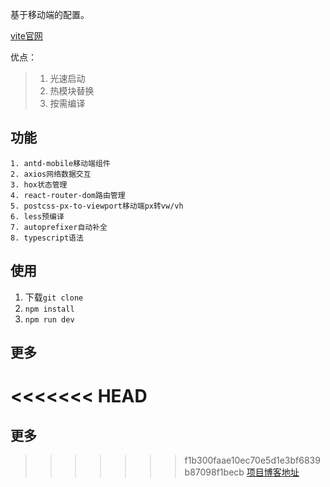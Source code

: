 基于移动端的配置。

[vite官网](https://cn.vitejs.dev/guide/why.html)

优点：

> 1. 光速启动
> 2. 热模块替换
> 3. 按需编译

## 功能
    1. antd-mobile移动端组件
    2. axios网络数据交互
    3. hox状态管理
    4. react-router-dom路由管理
    5. postcss-px-to-viewport移动端px转vw/vh
    6. less预编译
    7. autoprefixer自动补全
    8. typescript语法

## 使用

1.  下载`git clone`
2.  `npm install`
3.  `npm run dev`

## 更多

<<<<<<< HEAD
=======
## 更多

>>>>>>> f1b300faae10ec70e5d1e3bf6839b87098f1becb
[项目博客地址](https://blog.csdn.net/skyblacktoday/article/details/120827643)
